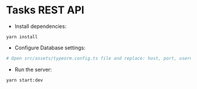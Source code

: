# Tasks REST API

- Install dependencies:
```
yarn install
```

- Configure Database settings:
```bash
# Open src/assets/typeorm.config.ts file and replace: host, port, username, password.

```

- Run the server:
```
yarn start:dev
```

